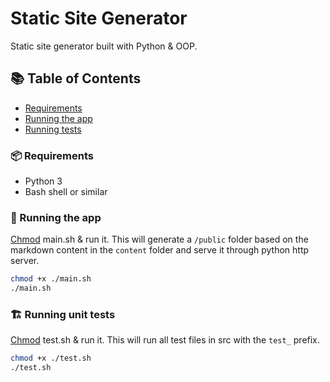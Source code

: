 # Static Site Generator

Static site generator built with Python & OOP.

<h2><a id="table-of-contents">📚 Table of Contents</a></h2>

- [Requirements](#requirements)
- [Running the app](#running-the-app)
- [Running tests](#running-tests)

<h3><a id="requirements">📦 Requirements</a></h3>

- Python 3
- Bash shell or similar

<h3><a id="running-the-app">🚀 Running the app</a></h3>

[Chmod](https://en.wikipedia.org/wiki/Chmod) main.sh & run it. This will generate a `/public` folder based on the markdown content in the `content` folder and serve it through python http server.

```bash
chmod +x ./main.sh
./main.sh
```

<h3><a id="running-tests">🏗️ Running unit tests</a></h3>

[Chmod](https://en.wikipedia.org/wiki/Chmod) test.sh & run it. This will run all test files in src with the `test_` prefix.

```bash
chmod +x ./test.sh
./test.sh
```
